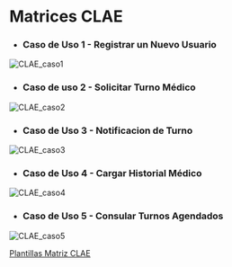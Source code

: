 # Matrices CLAE

- ### Caso de Uso 1 - Registrar un Nuevo Usuario

![CLAE_caso1](https://drive.google.com/uc?export=view&id=1gx2ijAnaryI481cAx8HLpPG5o9a1qKwA)

- ### Caso de uso 2 - Solicitar Turno Médico

![CLAE_caso2](https://drive.google.com/uc?export=view&id=1R4UGnCaFPyOk5bsO84DK2jNo2z0c4H79)

- ### Caso de Uso 3 - Notificacion de Turno

![CLAE_caso3](https://drive.google.com/uc?export=view&id=1f9RahpROFD5uZAVK9mrxjv3vz-rnSkkM)

- ### Caso de Uso 4 - Cargar Historial Médico

![CLAE_caso4](https://drive.google.com/uc?export=view&id=1b_9cCv_rk8vYNG_Gj1GhkcRe-vviz3bB)

- ### Caso de Uso 5 - Consular Turnos Agendados

![CLAE_caso5](https://drive.google.com/uc?export=view&id=1RpLhLA1xTyJfUuXfzTrrtfUMzZoSmcyY)


[Plantillas Matriz CLAE](https://docs.google.com/spreadsheets/d/162t6NJ882zoJdwmwsfv8CmqIemn37Hb0/edit?usp=sharing&ouid=113574952751855851904&rtpof=true&sd=true)

